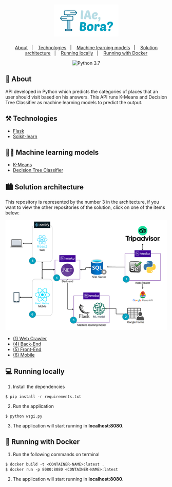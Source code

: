 <h1 align='center'>
  <img width=200 height=100 src="./.github/logo.png" alt="IAe, Bora?" title="IAe, Bora?"/>
</h1>

<p align="center">
  <a href="#book-about">About</a>&nbsp;&nbsp;&nbsp;|&nbsp;&nbsp;&nbsp;
  <a href="#%EF%B8%8F-technologies">Technologies</a>&nbsp;&nbsp;&nbsp;|&nbsp;&nbsp;&nbsp;
  <a href="#man_technologist-machine-learning-models">Machine learning models</a>&nbsp;&nbsp;&nbsp;|&nbsp;&nbsp;&nbsp;
  <a href="#cityscape-solution-architecture">Solution architecture</a>&nbsp;&nbsp;&nbsp;|&nbsp;&nbsp;&nbsp;
  <a href="#computer-running-locally">Running locally</a>&nbsp;&nbsp;&nbsp;|&nbsp;&nbsp;&nbsp;
  <a href="#whale-running-with-docker">Running with Docker</a>
</p>

<p align="center">
  <img src="https://img.shields.io/static/v1?label=Python&message=3.7&color=00A1BF&labelColor=000000" alt="Python 3.7" />
</p>

## :book: About

API developed in Python which predicts the categories of places that an user should visit based on his answers. This API runs K-Means and Decision Tree Classifier as machine learning models to predict the output.

## ⚒️ Technologies
- [Flask](https://flask.palletsprojects.com/en/1.1.x/)
- [Scikit-learn](https://scikit-learn.org/stable/)

## :man_technologist: Machine learning models
- [K-Means](https://scikit-learn.org/stable/modules/generated/sklearn.cluster.KMeans.html)
- [Decision Tree Classifier](https://scikit-learn.org/stable/modules/generated/sklearn.tree.DecisionTreeClassifier.html)

## :cityscape: Solution architecture
This repository is represented by the number 3 in the architecture, if you want to view the other repositories of the solution, click on one of the items below:

<p align="center">
  <img src="architecture.png"/>
</p>

- [(1) Web Crawler](https://github.com/iae-bora/abc-tourism-crawler)
- [(4) Back-End](https://github.com/iae-bora/back-end)
- [(5) Front-End](https://github.com/iae-bora/front-end)
- [(6) Mobile](https://github.com/iae-bora/mobile)

## :computer: Running locally
1. Install the dependencies
```
$ pip install -r requirements.txt
```
2. Run the application
```
$ python wsgi.py
```
3. The application will start running in **localhost:8080**.

## :whale: Running with Docker
1. Run the following commands on terminal
```
$ docker build -t <CONTAINER-NAME>:latest .
$ docker run -p 8080:8080 <CONTAINER-NAME>:latest
```
2. The application will start running in **localhost:8080**.
